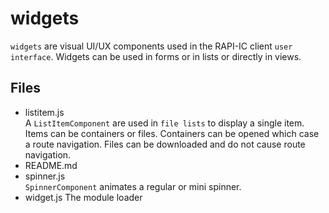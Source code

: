 # widgets

`widgets` are visual UI/UX components used in the RAPI-IC client `user interface`. Widgets can be used in forms or in lists or directly in views.

## Files

- listitem.js  
  A `ListItemComponent` are used in `file lists` to display a single item. Items can be containers or files. Containers can be opened which case a route navigation. Files can be downloaded and do not cause route navigation.
- README.md  
- spinner.js  
  `SpinnerComponent` animates a regular or mini spinner.
- widget.js
  The module loader